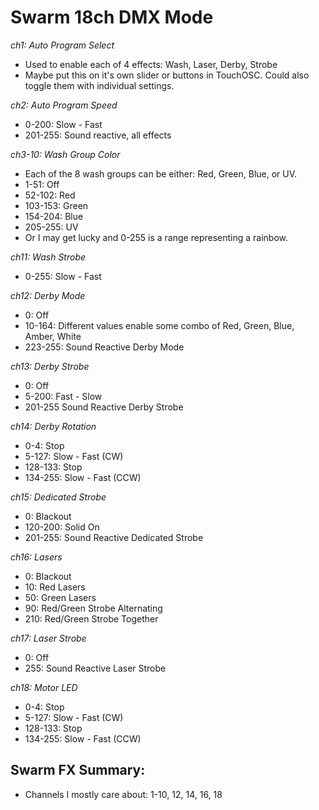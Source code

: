 
# Swarm 18ch DMX Mode

*ch1: Auto Program Select*
  - Used to enable each of 4 effects: Wash, Laser, Derby, Strobe
  - Maybe put this on it's own slider or buttons in TouchOSC. Could also toggle them with individual settings.

*ch2: Auto Program Speed*
  - 0-200:    Slow - Fast
  - 201-255:  Sound reactive, all effects

*ch3-10: Wash Group Color*
  - Each of the 8 wash groups can be either: Red, Green, Blue, or UV.
  - 1-51:     Off
  - 52-102:   Red
  - 103-153:  Green
  - 154-204:  Blue
  - 205-255:  UV
  - Or I may get lucky and 0-255 is a range representing a rainbow.

*ch11: Wash Strobe*
  - 0-255: Slow - Fast

*ch12: Derby Mode*
  - 0:        Off
  - 10-164:   Different values enable some combo of Red, Green, Blue, Amber, White
  - 223-255:  Sound Reactive Derby Mode

*ch13: Derby Strobe*
  - 0:      Off
  - 5-200:  Fast - Slow
  - 201-255 Sound Reactive Derby Strobe

*ch14: Derby Rotation*
  - 0-4:      Stop
  - 5-127:    Slow - Fast (CW)
  - 128-133:  Stop
  - 134-255:  Slow - Fast (CCW)

*ch15: Dedicated Strobe*
  - 0:        Blackout
  - 120-200:  Solid On
  - 201-255:  Sound Reactive Dedicated Strobe

*ch16: Lasers*
  - 0:    Blackout
  - 10:   Red Lasers
  - 50:   Green Lasers
  - 90:   Red/Green Strobe Alternating
  - 210:  Red/Green Strobe Together

*ch17: Laser Strobe*
  - 0:    Off
  - 255:  Sound Reactive Laser Strobe

*ch18: Motor LED*
  - 0-4:      Stop
  - 5-127:    Slow - Fast (CW)
  - 128-133:  Stop
  - 134-255:  Slow - Fast (CCW)


## Swarm FX Summary:
  - Channels I mostly care about: 1-10, 12, 14, 16, 18
